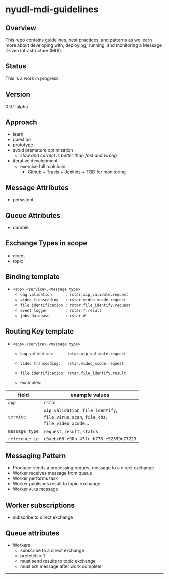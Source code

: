 # nyudl-mdi-guidelines


## Overview
This repo contains guidelines, best practices, and patterns as we
learn more about developing with, deploying, running, and monitoring a
Message Driven Infrastructure (MDI).

## Status
This is a work in progress.


## Version
0.0.1-alpha

## Approach
* learn
* question
* prototype
* avoid premature optimization
  * *slow and correct is better than fast and wrong*
* iterative development
  * exercise full toolchain
    * Github + Travis + Jenkins + TBD for monitoring

## Message Attributes
* persistent

## Queue Attributes
* durable

## Exchange Types in scope
* direct
* topic

## Binding template
* `<app>.<service>.<message type>`
  * `bag validation      : rstar.xip_validate.request`
  * `video transcoding   : rstar.video_xcode.request`
  * `file identification : rstar.file_identify.request`
  * `event logger        : rstar.*.result`
  * `jobs database       : rstar.#`

## Routing Key template
* `<app>.<service>.<message type>`
  * `bag validation:      rstar.xip_validate.request`
  * `video transcoding:   rstar.video_xcode.request`
  * `file identification: rstar.file_identify.result`

  * examples:

|field           | example values |
|----------------|----------------|
|`app`           | `rstar` |
| `service`      | `xip_validation`, `file_identify`, <br>`file_virus_scan`, `file_chz`, <br>`file_video_xcode`...|
| `message type` | `request`, `result`, `status` |
| `reference id` | `c9aebc65-e90b-43fc-b776-e52399e77223` |



## Messaging Pattern
* Producer sends a processing request message to a direct exchange
* Worker receives message from queue
* Worker performs task
* Worker publishes result to topic exchange
* Worker `ACK`s message

## Worker subscriptions
* subscribe to direct exchange

## Queue attributes
* Workers
  * subscribe to a direct exchange
  * prefetch = 1
  * must send results to topic exchange
  * must `ACK` message after work complete

----
